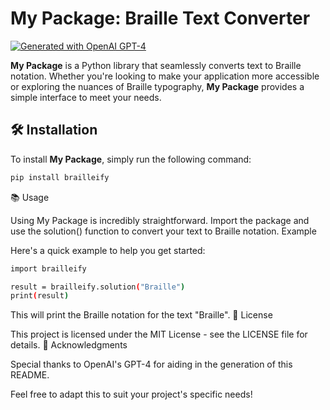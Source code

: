 # My Package: Braille Text Converter
[![Generated with OpenAI GPT-4](https://img.shields.io/badge/Generated%20with-OpenAI%20GPT--4-blue.svg)](https://openai.com/research/gpt-4)

**My Package** is a Python library that seamlessly converts text to Braille notation. Whether you're looking to make your application more accessible or exploring the nuances of Braille typography, **My Package** provides a simple interface to meet your needs.

## 🛠 Installation

To install **My Package**, simply run the following command:

```bash
pip install brailleify
```

📚 Usage

Using My Package is incredibly straightforward. Import the package and use the solution() function to convert your text to Braille notation.
Example

Here's a quick example to help you get started:

```bash
import brailleify

result = brailleify.solution("Braille")
print(result)
```

This will print the Braille notation for the text "Braille".
📜 License

This project is licensed under the MIT License - see the LICENSE file for details.
🙏 Acknowledgments

Special thanks to OpenAI's GPT-4 for aiding in the generation of this README.

Feel free to adapt this to suit your project's specific needs!
